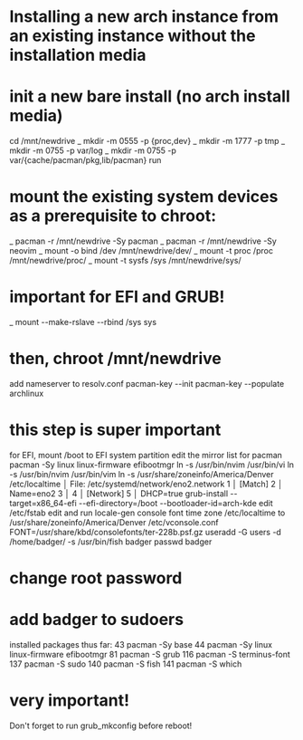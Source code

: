 # Installing a new arch instance from an existing instance without the installation media

# init a new bare install (no arch install media)
cd /mnt/newdrive
_ mkdir -m 0555 -p {proc,dev}
_ mkdir -m 1777 -p tmp
_ mkdir -m 0755 -p var/log
_ mkdir -m 0755 -p var/{cache/pacman/pkg,lib/pacman} run

# mount the existing system devices as a prerequisite to chroot:
_ pacman -r /mnt/newdrive -Sy pacman
_ pacman -r /mnt/newdrive -Sy neovim
_ mount -o bind /dev /mnt/newdrive/dev/
_ mount -t proc /proc /mnt/newdrive/proc/
_ mount -t sysfs /sys /mnt/newdrive/sys/
# important for EFI and GRUB!
_ mount --make-rslave --rbind /sys sys

# then, chroot /mnt/newdrive
add nameserver to resolv.conf
pacman-key --init
pacman-key --populate archlinux
# this step is super important
for EFI, mount /boot to EFI system partition
edit the mirror list for pacman
pacman -Sy linux linux-firmware efibootmgr
ln -s /usr/bin/nvim /usr/bin/vi
ln -s /usr/bin/nvim /usr/bin/vim
ln -s /usr/share/zoneinfo/America/Denver /etc/localtime
       │ File: /etc/systemd/network/eno2.network
   1   │ [Match]
   2   │ Name=eno2
   3   │ 
   4   │ [Network]
   5   │ DHCP=true
grub-install --target=x86_64-efi --efi-directory=/boot --bootloader-id=arch-kde
edit /etc/fstab
edit and run locale-gen
console font
time zone
/etc/localtime to /usr/share/zoneinfo/America/Denver
/etc/vconsole.conf
FONT=/usr/share/kbd/consolefonts/ter-228b.psf.gz
useradd -G users -d /home/badger/ -s /usr/bin/fish badger
passwd badger

# change root password
# add badger to sudoers

installed packages thus far:
   43  pacman -Sy base
   44  pacman -Sy linux linux-firmware efibootmgr
   81  pacman -S grub
  116  pacman -S terminus-font
  137  pacman -S sudo
  140  pacman -S fish
  141  pacman -S which

# very important!
Don't forget to run grub_mkconfig before reboot!
